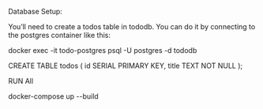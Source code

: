 Database Setup:

You’ll need to create a todos table in tododb.
You can do it by connecting to the postgres container like this:

docker exec -it todo-postgres psql -U postgres -d tododb

CREATE TABLE todos (
id SERIAL PRIMARY KEY,
title TEXT NOT NULL
);

RUN All

docker-compose up --build
